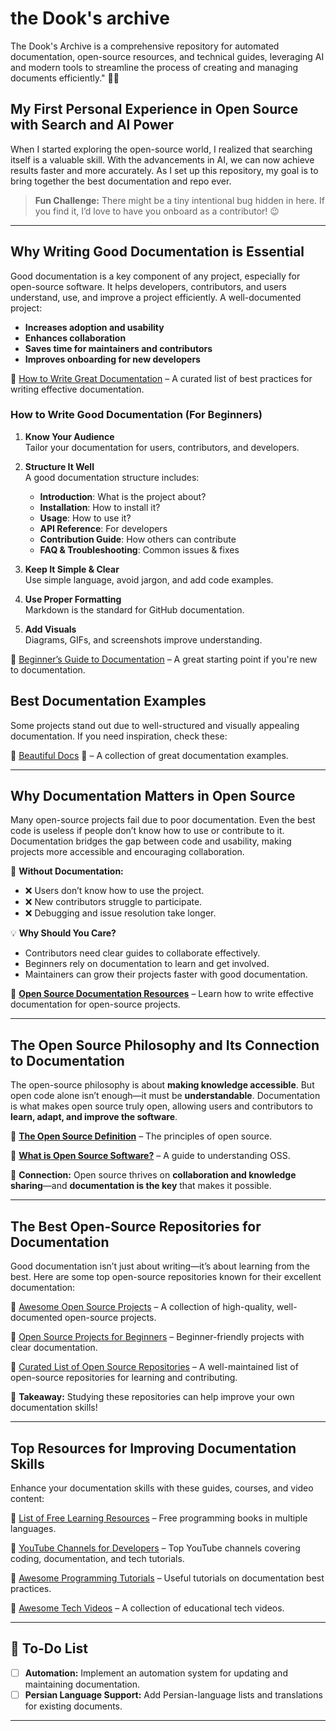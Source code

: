 # the Dook's archive
The Dook's Archive is a comprehensive repository for automated documentation, open-source resources, and technical guides, leveraging AI and modern tools to streamline the process of creating and managing documents efficiently." 🚀📜
## My First Personal Experience in Open Source with Search and AI Power

When I started exploring the open-source world, I realized that searching itself is a valuable skill. With the advancements in AI, we can now achieve results faster and more accurately. As I set up this repository, my goal is to bring together the best documentation and repo ever.

> **Fun Challenge:** There might be a tiny intentional bug hidden in here. If you find it, I’d love to have you onboard as a contributor! 😉

---

## Why Writing Good Documentation is Essential

Good documentation is a key component of any project, especially for open-source software. It helps developers, contributors, and users understand, use, and improve a project efficiently. A well-documented project:

- **Increases adoption and usability**
- **Enhances collaboration**
- **Saves time for maintainers and contributors**
- **Improves onboarding for new developers**

🔗 [How to Write Great Documentation](https://github.com/pengqun/awesome-documentation) – A curated list of best practices for writing effective documentation.

### How to Write Good Documentation (For Beginners)

1. **Know Your Audience**  
   Tailor your documentation for users, contributors, and developers.

2. **Structure It Well**  
   A good documentation structure includes:
   - **Introduction**: What is the project about?
   - **Installation**: How to install it?
   - **Usage**: How to use it?
   - **API Reference**: For developers
   - **Contribution Guide**: How others can contribute
   - **FAQ & Troubleshooting**: Common issues & fixes

3. **Keep It Simple & Clear**  
   Use simple language, avoid jargon, and add code examples.

4. **Use Proper Formatting**  
   Markdown is the standard for GitHub documentation.

5. **Add Visuals**  
   Diagrams, GIFs, and screenshots improve understanding.

🔗 [Beginner’s Guide to Documentation](https://github.com/matiassingers/awesome-readme) – A great starting point if you're new to documentation.

## Best Documentation Examples

Some projects stand out due to well-structured and visually appealing documentation. If you need inspiration, check these:

🔗 [Beautiful Docs](https://github.com/PharkMillups/beautiful-docs) 🌟 – A collection of great documentation examples.

---

## Why Documentation Matters in Open Source

Many open-source projects fail due to poor documentation. Even the best code is useless if people don’t know how to use or contribute to it. Documentation bridges the gap between code and usability, making projects more accessible and encouraging collaboration.

📌 **Without Documentation:**
- ❌ Users don’t know how to use the project.
- ❌ New contributors struggle to participate.
- ❌ Debugging and issue resolution take longer.

💡 **Why Should You Care?**
- Contributors need clear guides to collaborate effectively.
- Beginners rely on documentation to learn and get involved.
- Maintainers can grow their projects faster with good documentation.

🔗 **[Open Source Documentation Resources](https://github.com/cornelius/awesome-open-source)** – Learn how to write effective documentation for open-source projects.

---

## **The Open Source Philosophy and Its Connection to Documentation**  

The open-source philosophy is about **making knowledge accessible**. But open code alone isn’t enough—it must be **understandable**. Documentation is what makes open source truly open, allowing users and contributors to **learn, adapt, and improve the software**.  

🔗 [**The Open Source Definition**](https://opensource.org/osd) – The principles of open source.  

🔗 [**What is Open Source Software?**](https://github.com/resources/articles/software-development/what-is-open-source-software) – A guide to understanding OSS.  

📌 **Connection:** Open source thrives on **collaboration and knowledge sharing**—and **documentation is the key** that makes it possible.  

---

## The Best Open-Source Repositories for Documentation

Good documentation isn’t just about writing—it’s about learning from the best. Here are some top open-source repositories known for their excellent documentation:

🔗 [Awesome Open Source Projects](https://github.com/sindresorhus/awesome) – A collection of high-quality, well-documented open-source projects.

🔗 [Open Source Projects for Beginners](https://github.com/MunGell/awesome-for-beginners) – Beginner-friendly projects with clear documentation.

🔗 [Curated List of Open Source Repositories](https://github.com/exajobs/opensource-collection) – A well-maintained list of open-source repositories for learning and contributing.

📌 **Takeaway:** Studying these repositories can help improve your own documentation skills!

---

## Top Resources for Improving Documentation Skills

Enhance your documentation skills with these guides, courses, and video content:

🔗 [List of Free Learning Resources](https://github.com/EbookFoundation/free-programming-books) – Free programming books in multiple languages.

🔗 [YouTube Channels for Developers](https://github.com/ErikCH/DevYouTubeList) – Top YouTube channels covering coding, documentation, and tech tutorials.

🔗 [Awesome Programming Tutorials](https://github.com/TranBaVinhSon/awesome-programming-tutorials) – Useful tutorials on documentation best practices.

🔗 [Awesome Tech Videos](https://github.com/lucasviola/awesome-tech-videos) – A collection of educational tech videos.

---

## 📌 To-Do List

- [ ] **Automation:** Implement an automation system for updating and maintaining documentation.
- [ ] **Persian Language Support:** Add Persian-language lists and translations for existing documents.

---
